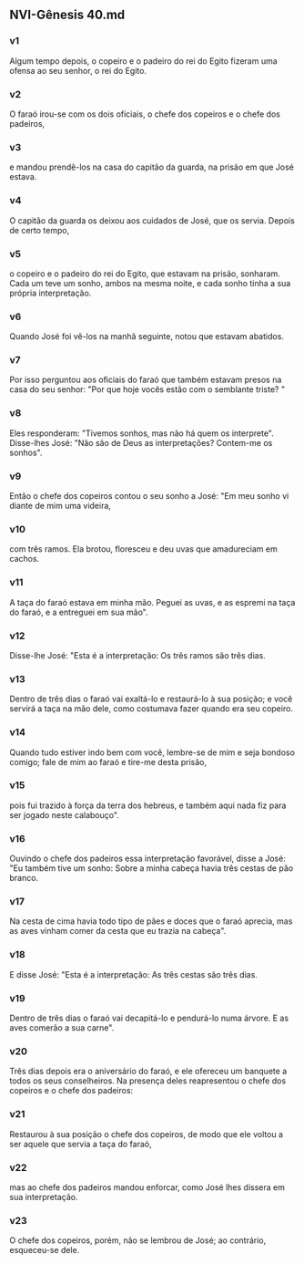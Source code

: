 ## NVI-Gênesis 40.md
### v1
 Algum tempo depois, o copeiro e o padeiro do rei do Egito fizeram uma ofensa ao seu senhor, o rei do Egito.
### v2
 O faraó irou-se com os dois oficiais, o chefe dos copeiros e o chefe dos padeiros,
### v3
 e mandou prendê-los na casa do capitão da guarda, na prisão em que José estava.
### v4
 O capitão da guarda os deixou aos cuidados de José, que os servia. Depois de certo tempo,
### v5
 o copeiro e o padeiro do rei do Egito, que estavam na prisão, sonharam. Cada um teve um sonho, ambos na mesma noite, e cada sonho tinha a sua própria interpretação.
### v6
 Quando José foi vê-los na manhã seguinte, notou que estavam abatidos.
### v7
 Por isso perguntou aos oficiais do faraó que também estavam presos na casa do seu senhor: "Por que hoje vocês estão com o semblante triste? "
### v8
 Eles responderam: "Tivemos sonhos, mas não há quem os interprete". Disse-lhes José: "Não são de Deus as interpretações? Contem-me os sonhos".
### v9
 Então o chefe dos copeiros contou o seu sonho a José: "Em meu sonho vi diante de mim uma videira,
### v10
 com três ramos. Ela brotou, floresceu e deu uvas que amadureciam em cachos.
### v11
 A taça do faraó estava em minha mão. Peguei as uvas, e as espremi na taça do faraó, e a entreguei em sua mão".
### v12
 Disse-lhe José: "Esta é a interpretação: Os três ramos são três dias.
### v13
 Dentro de três dias o faraó vai exaltá-lo e restaurá-lo à sua posição; e você servirá a taça na mão dele, como costumava fazer quando era seu copeiro.
### v14
 Quando tudo estiver indo bem com você, lembre-se de mim e seja bondoso comigo; fale de mim ao faraó e tire-me desta prisão,
### v15
 pois fui trazido à força da terra dos hebreus, e também aqui nada fiz para ser jogado neste calabouço".
### v16
 Ouvindo o chefe dos padeiros essa interpretação favorável, disse a José: "Eu também tive um sonho: Sobre a minha cabeça havia três cestas de pão branco.
### v17
 Na cesta de cima havia todo tipo de pães e doces que o faraó aprecia, mas as aves vinham comer da cesta que eu trazia na cabeça".
### v18
 E disse José: "Esta é a interpretação: As três cestas são três dias.
### v19
 Dentro de três dias o faraó vai decapitá-lo e pendurá-lo numa árvore. E as aves comerão a sua carne".
### v20
 Três dias depois era o aniversário do faraó, e ele ofereceu um banquete a todos os seus conselheiros. Na presença deles reapresentou o chefe dos copeiros e o chefe dos padeiros:
### v21
 Restaurou à sua posição o chefe dos copeiros, de modo que ele voltou a ser aquele que servia a taça do faraó,
### v22
 mas ao chefe dos padeiros mandou enforcar, como José lhes dissera em sua interpretação.
### v23
 O chefe dos copeiros, porém, não se lembrou de José; ao contrário, esqueceu-se dele.
